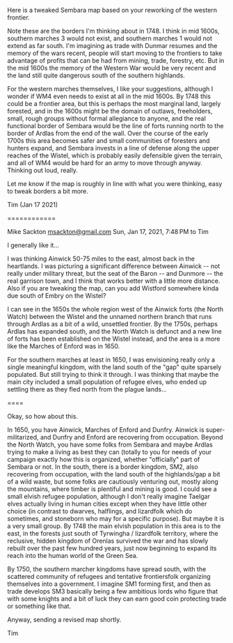 Here is a tweaked Sembara map based on your reworking of the western frontier.

  

Note these are the borders I'm thinking about in 1748. I think in mid 1600s, southern marches 3 would not exist, and southern marches 1 would not extend as far south. I'm imagining as trade with Dunmar resumes and the memory of the wars recent, people will start moving to the frontiers to take advantage of profits that can be had from mining, trade, forestry, etc. But in the mid 1600s the memory of the Western War would be very recent and the land still quite dangerous south of the southern highlands. 

  

For the western marches themselves, I like your suggestions, although I wonder if WM4 even needs to exist at all in the mid 1600s. By 1748 this could be a frontier area, but this is perhaps the most marginal land, largely forested, and in the 1600s might be the domain of outlaws, freeholders, small, rough groups without formal allegiance to anyone, and the real functional border of Sembara would be the line of forts running north to the border of Ardlas from the end of the wall. Over the course of the early 1700s this area becomes safer and small communities of foresters and hunters expand, and Sembara invests in a line of defense along the upper reaches of the Wistel, which is probably easily defensible given the terrain, and all of WM4 would be hard for an army to move through anyway. Thinking out loud, really.

  

Let me know if the map is roughly in line with what you were thinking, easy to tweak borders a bit more.

Tim (Jan 17 2021)

============


Mike Sackton <msackton@gmail.com>
Sun, Jan 17, 2021, 7:48 PM
to Tim

I generally like it...

I was  thinking Ainwick 50-75 miles to the east, almost back in the heartlands. I was picturing a significant difference between Ainwick -- not really under military threat, but the seat of the Baron -- and Dunmore -- the real garrison town, and I think that works better with a little more distance.  Also if you are tweaking the map, can you add Wistford somewhere kinda due south of Embry on the Wistel?

I can see in the 1650s the whole region west of the Ainwick forts (the North Watch) between the Wistel and the unnamed northern branch that runs through Ardlas as a bit of a wild, unsettled frontier. By the 1750s, perhaps Ardlas has expanded south, and the North Watch is defunct and a new line of forts has been established on the Wistel instead, and the area is a more like the Marches of Enford was in 1650.

For the southern marches at least in 1650, I was envisioning really only a single meaningful kingdom, with the land south of the "gap" quite sparsely populated. But still trying to think it through. I was thinking that maybe the main city included a small population of refugee elves, who ended up settling there as they fled north from the plague lands...

====

Okay, so how about this. 

  

In 1650, you have Ainwick, Marches of Enford and Dunfry. Ainwick is super-militarized, and Dunfry and Enford are recovering from occupation. Beyond the North Watch, you have some folks from Sembara and maybe Ardlas trying to make a living as best they can (totally to you for needs of your campaign exactly how this is organized, whether "officially" part of Sembara or not. In the south, there is a border kingdom, SM2, also recovering from occupation, with the land south of the highlands/gap a bit of a wild waste, but some folks are cautiously venturing out, mostly along the mountains, where timber is plentiful and mining is good. I could see a small elvish refugee population, although I don't really imagine Taelgar elves actually living in human cities except when they have little other choice (in contrast to dwarves, halflings, and lizardfolk which do sometimes, and stoneborn who may for a specific purpose). But maybe it is a very small group. By 1748 the main elvish population in this area is to the east, in the forests just south of Tyrwingha / lizardfolk territory, where the reclusive, hidden kingdom of Orenlas survived the war and has slowly rebuilt over the past few hundred years, just now beginning to expand its reach into the human world of the Green Sea. 

  

By 1750, the southern marcher kingdoms have spread south, with the scattered community of refugees and tentative frontiersfolk organizing themselves into a government. I imagine SM1 forming first, and then as trade develops SM3 basically being a few ambitious lords who figure that with some knights and a bit of luck they can earn good coin protecting trade or something like that. 

  

Anyway, sending a revised map shortly.

Tim